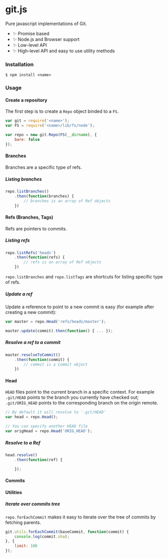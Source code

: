 # git.js

Pure javascript implementations of Git.

- ✨ Promise based
- ✨ Node.js and Browser support
- ✨ Low-level API
- ✨ High-level API and easy to use utility methods

### Installation

```
$ npm install <name>
```

### Usage

#### Create a repository

The first step is to create a `Repo` object binded to a `FS`.

```js
var git = require('<name>');
var FS = require('<name>/lib/fs/node');

var repo = new git.Repo(FS(__dirname), {
    bare: false
});
```

#### Branches

Branches are a specific type of refs.

##### Listing branches

```js
repo.listBranches()
    .then(function(branches) {
        // branches is an array of Ref objects
    })
```

#### Refs (Branches, Tags)

Refs are pointers to commits.

##### Listing refs

```js
repo.listRefs('heads')
    .then(function(refs) {
        // refs is an array of Ref objects
    })
```

`repo.listBranches` and `repo.listTags` are shortcuts for listing specific type of refs.

##### Update a ref

Update a reference to point to a new commit is easy (for example after creating a new commit):

```js
var master = repo.Head('refs/heads/master');

master.update(commit).then(function() { ... });
```

##### Resolve a ref to a commit

```js
master.resolveToCommit()
    .then(function(commit) {
        // commit is a Commit object
    })
```

#### Head

`HEAD` files point to the current branch in a specific context. For example `.git/HEAD` points to the branch you currently have checked out; `.git/ORIG_HEAD` points to the corresponding branch on the origin remote.

```js
// By default it will resolve to '.git/HEAD'
var head = repo.Head();

// You can specify another HEAD file
var origHead = repo.Head('ORIG_HEAD');
```

##### Resolve to a Ref

```js
head.resolve()
    .then(function(ref) {

    });
```

#### Commits


#### Utilities

##### Iterate over commits tree

`repo.forEachCommit` makes it easy to iterate over the tree of commits by fetching parents.

```js
git.utils.forEachCommit(baseCommit, function(commit) {
    console.log(commit.sha);
}, {
    limit: 100
});
```

